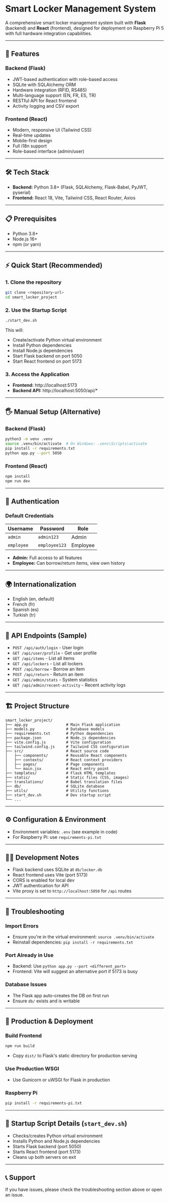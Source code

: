 # Smart Locker Management System

A comprehensive smart locker management system built with **Flask** (backend) and **React** (frontend), designed for deployment on Raspberry Pi 5 with full hardware integration capabilities.

---

## 🚀 Features

### Backend (Flask)

- JWT-based authentication with role-based access
- SQLite with SQLAlchemy ORM
- Hardware integration (RFID, RS485)
- Multi-language support (EN, FR, ES, TR)
- RESTful API for React frontend
- Activity logging and CSV export

### Frontend (React)

- Modern, responsive UI (Tailwind CSS)
- Real-time updates
- Mobile-first design
- Full i18n support
- Role-based interface (admin/user)

---

## 🛠 Tech Stack

- **Backend:** Python 3.8+ (Flask, SQLAlchemy, Flask-Babel, PyJWT, pyserial)
- **Frontend:** React 18, Vite, Tailwind CSS, React Router, Axios

---

## 📋 Prerequisites

- Python 3.8+
- Node.js 16+
- npm (or yarn)

---

## ⚡ Quick Start (Recommended)

### 1. Clone the repository

```bash
git clone <repository-url>
cd smart_locker_project
```

### 2. Use the Startup Script

```bash
./start_dev.sh
```

This will:

- Create/activate Python virtual environment
- Install Python dependencies
- Install Node.js dependencies
- Start Flask backend on port 5050
- Start React frontend on port 5173

### 3. Access the Application

- **Frontend:** http://localhost:5173
- **Backend API:** http://localhost:5050/api/\*

---

## 🖐 Manual Setup (Alternative)

### Backend (Flask)

```bash
python3 -m venv .venv
source .venv/bin/activate  # On Windows: .venv\Scripts\activate
pip install -r requirements.txt
python app.py --port 5050
```

### Frontend (React)

```bash
npm install
npm run dev
```

---

## 🔐 Authentication

### Default Credentials

| Username   | Password      | Role     |
| ---------- | ------------- | -------- |
| `admin`    | `admin123`    | Admin    |
| `employee` | `employee123` | Employee |

- **Admin:** Full access to all features
- **Employee:** Can borrow/return items, view own history

---

## 🌍 Internationalization

- English (en, default)
- French (fr)
- Spanish (es)
- Turkish (tr)

---

## 📱 API Endpoints (Sample)

- `POST /api/auth/login` - User login
- `GET /api/user/profile` - Get user profile
- `GET /api/items` - List all items
- `GET /api/lockers` - List all lockers
- `POST /api/borrow` - Borrow an item
- `POST /api/return` - Return an item
- `GET /api/admin/stats` - System statistics
- `GET /api/admin/recent-activity` - Recent activity logs

---

## 🏗 Project Structure

```
smart_locker_project/
├── app.py                 # Main Flask application
├── models.py              # Database models
├── requirements.txt       # Python dependencies
├── package.json           # Node.js dependencies
├── vite.config.js         # Vite configuration
├── tailwind.config.js     # Tailwind CSS configuration
├── src/                   # React source code
│   ├── components/        # Reusable React components
│   ├── contexts/          # React context providers
│   ├── pages/             # Page components
│   └── main.jsx           # React entry point
├── templates/             # Flask HTML templates
├── static/                # Static files (CSS, images)
├── translations/          # Babel translation files
├── db/                    # SQLite database
├── utils/                 # Utility functions
├── start_dev.sh           # Dev startup script
└── ...
```

---

## ⚙️ Configuration & Environment

- Environment variables: `.env` (see example in code)
- For Raspberry Pi: use `requirements-pi.txt`

---

## 🧑‍💻 Development Notes

- Flask backend uses SQLite at `db/locker.db`
- React frontend uses Vite (port 5173)
- CORS is enabled for local dev
- JWT authentication for API
- Vite proxy is set to `http://localhost:5050` for `/api` routes

---

## 🐞 Troubleshooting

### Import Errors

- Ensure you're in the virtual environment: `source .venv/bin/activate`
- Reinstall dependencies: `pip install -r requirements.txt`

### Port Already in Use

- Backend: Use `python app.py --port <different_port>`
- Frontend: Vite will suggest an alternative port if 5173 is busy

### Database Issues

- The Flask app auto-creates the DB on first run
- Ensure `db/` exists and is writable

---

## 🚀 Production & Deployment

### Build Frontend

```bash
npm run build
```

- Copy `dist/` to Flask's static directory for production serving

### Use Production WSGI

- Use Gunicorn or uWSGI for Flask in production

### Raspberry Pi

```bash
pip install -r requirements-pi.txt
```

---

## 🏁 Startup Script Details (`start_dev.sh`)

- Checks/creates Python virtual environment
- Installs Python and Node.js dependencies
- Starts Flask backend (port 5050)
- Starts React frontend (port 5173)
- Cleans up both servers on exit

---

## 📞 Support

If you have issues, please check the troubleshooting section above or open an issue.
